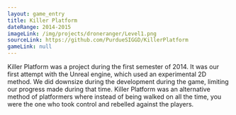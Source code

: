 ```yaml
---
layout: game_entry
title: Killer Platform
dateRange: 2014-2015
imageLink: /img/projects/droneranger/Level1.png
sourceLink: https://github.com/PurdueSIGGD/KillerPlatform
gameLink: null
---
```

<!--Put description here:-->
Killer Platform was a project during the first semester of 2014. It was our first attempt with the Unreal engine, which used an experimental 2D method. We did downsize during the development during the game, limiting our progress made during that time. Killer Platform was an alternative method of platformers where instead of being walked on all the time, you were the one who took control and rebelled against the players.